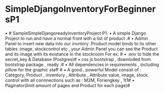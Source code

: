 # SimpleDjangoInventoryForBeginnersP1
• # SampleSimpleDjangoreadyInventoryProject P1.
• A simple Django Project to run and have a normal front with a list of product .# 
• Admin Panel to insert new data into our invntory .Product model binds to its other tables :image, stockcontrol etc , your Admin Panel you can see the Product and its image with its existance in the stockroom For ex: # 
• .env to hide the secret_key & Database (Postgres)#
• css js bootstrap , downloded from bootstrap package , ready .# 
• All dependencies in requirements , including pillow for the graphic staff #
• A good , powerful Model consist of : Category, Product , inventory , Attribute , Attribute value, image, stock control with all connnections such as : M2M, Foriengkey , 1t1#
• Paginator(limit amount of pages and Product for each page)#





